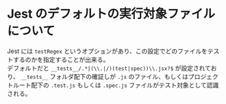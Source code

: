 # Jest のデフォルトの実行対象ファイルについて

Jest には `testRegex` というオプションがあり、この設定でどのファイルをテストするのかを指定することが出来る。  
デフォルトだと `__tests__/.*|(\\.|/)(test|spec))\\.jsx?$` が設定されており、 `__tests__` フォルダ配下の確証しが `.js` のファイル、もしくはプロジェクトルート配下の `.test.js` もしくは `.spec.js` ファイルがテスト対象として認識される。
